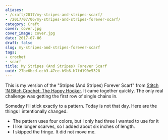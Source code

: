 ```yaml
---
aliases:
- /craft/2017/my-stripes-and-stripes-scarf/
- /2017/07/06/my-stripes-and-stripes-forever-scarf/
category: Craft
cover: cover.jpg
cover_image: cover.jpg
date: 2017-07-06
draft: false
slug: my-stripes-and-stripes-forever-scarf
tags:
- crochet
- scarf
title: My Stripes (And Stripes) Forever Scarf
uuid: 27be6bcd-ecb3-47ce-b9b6-b7fd190e5328
---
```


[Stitch ’N Bitch Crochet: The Happy Hooker]: https://www.goodreads.com/book/show/57512.Stitch_n_Bitch_Crochet

This is my version of the "Stripes (And Stripes) Forever Scarf" from [Stitch ’N
Bitch Crochet: The Happy Hooker][]. It came together quickly. The only real
challenge was getting the first row of single chains in.

Someday I’ll stick exactly to a pattern. Today is not that day. Here are the
things I intentionally changed.

* The pattern uses four colors, but I only had three I wanted to use for it
* I like longer scarves, so I added about six inches of length.
* I skipped the fringe. It did not move me.